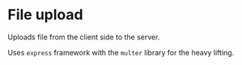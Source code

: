 # File upload
Uploads file from the client side to the server.<br>

Uses `express` framework with the `multer` library for the heavy lifting.